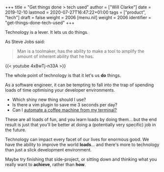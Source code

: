 +++
title = "Get things done > tech used"
author = ["Will Clarke"]
date = 2019-12-10
lastmod = 2020-07-27T16:47:22+01:00
tags = ["product", "tech"]
draft = false
weight = 2006
[menu.nil]
  weight = 2006
  identifier = "get-things-done-tech-used"
+++

Technology is a lever. It lets us do things.

As Steve Jobs said:

> Man is a toolmaker, has the ability to make a tool to amplify the amount of inherent ability that he has.

{{< youtube 4x8wTj-n33A >}}

The whole point of technology is that it let's us **do** things.

As a software engineer, it can be tempting to fall into the trap of spending loads of time optimising your developer environments.

- Which shiny new thing should I use?
- Is there a vim plugin to save me 3 seconds per day?
- Can I [automate a coffee machine from my terminal?](https://github.com/NARKOZ/hacker-scripts)

These are all loads of fun, and you learn loads by doing them... but the end result is just that you'll be better at doing a (potentially very specific) job in the future.

Technology can impact every facet of our lives for enormous good. We have the ability to improve the world **loads**... and there's more to technology than just a slick development environment.

Maybe try finishing that side-project, or sitting down and thinking what you really want to **achieve**, rather than **how**.
